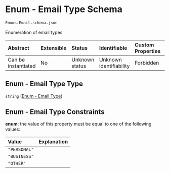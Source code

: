 # Enum - Email Type Schema

```txt
Enums.Email.schema.json
```

Enumeration of email types

| Abstract            | Extensible | Status         | Identifiable            | Custom Properties | Additional Properties | Access Restrictions | Defined In                                                                       |
| :------------------ | :--------- | :------------- | :---------------------- | :---------------- | :-------------------- | :------------------ | :------------------------------------------------------------------------------- |
| Can be instantiated | No         | Unknown status | Unknown identifiability | Forbidden         | Allowed               | none                | [Email.schema.json](../../schema/enums/Email.schema.json "open original schema") |

## Enum - Email Type Type

`string` ([Enum - Email Type](email.md))

## Enum - Email Type Constraints

**enum**: the value of this property must be equal to one of the following values:

| Value        | Explanation |
| :----------- | :---------- |
| `"PERSONAL"` |             |
| `"BUSINESS"` |             |
| `"OTHER"`    |             |
